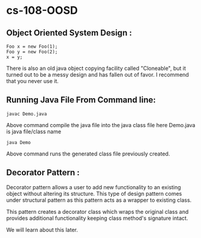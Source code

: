 # cs-108-OOSD

## Object Oriented System Design :

    Foo x = new Foo(1);
    Foo y = new Foo(2);
    x = y;

There is also an old java object copying facility called "Cloneable", but it turned out to be a messy design
and has fallen out of favor. I recommend that you never use it.

## Running Java File From Command line:

    javac Demo.java

Above command compile the java file into the java class file here Demo.java is java file/class name

    java Demo

Above command runs the generated class file previously created.


## Decorator Pattern :
Decorator pattern allows a user to add new functionality to an existing object without altering
its structure. This type of design pattern comes under structural pattern as this pattern acts 
as a wrapper to existing class.

This pattern creates a decorator class which wraps the original class and provides additional
functionality keeping class method's signature intact.

We will learn about this later.

